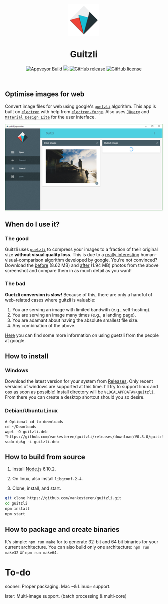 <p align="center">
  <img src="https://raw.githubusercontent.com/vankesteren/guitzli/master/build/icon.png" width="20%"></img>
  <h1 align="center">Guitzli</h1>
  <p align="center">
    <a href="https://ci.appveyor.com/project/vankesteren/guitzli"><img src="https://ci.appveyor.com/api/projects/status/24xoj95ytbf4kn0g?svg=true" alt="Appveyor Build"></a>
    <a href="https://travis-ci.org/vankesteren/guitzli"><img src="https://api.travis-ci.org/vankesteren/guitzli.svg?branch=master"></a>
    <a href="https://github.com/vankesteren/guitzli/releases"><img src="https://img.shields.io/github/release/vankesteren/guitzli.svg" alt="GitHub release"></a>
    <a href="https://raw.githubusercontent.com/vankesteren/blog/master/LICENSE"><img src="https://img.shields.io/badge/license-MIT-orange.svg" alt="GitHub license"></a>
  </p>
</p>
<br/>

## Optimise images for web
Convert image files for web using google's [`guetzli`](https://github.com/google/guetzli) algorithm. This app is built on [`electron`](https://electron.atom.io/) with help from [`electron-forge`](https://beta.electronforge.io/). Also uses [`JQuery`](https://jquery.com/) and [`Material Design Lite`](http://getmdl.io) for the user interface.

![screenshot](https://raw.githubusercontent.com/vankesteren/guitzli/master/screenshot.png)

## When do I use it?
### The good
Guitzli uses [`guetzli`](https://github.com/google/guetzli) to compress your images to a fraction of their original size __without visual quality loss__. This is due to a [really interesting](https://arxiv.org/abs/1703.04421) human-visual-comparison algorithm developed by google. You're not convinced? Download the [before](https://raw.githubusercontent.com/vankesteren/guitzli/master/before.jpg) (8.62 MB) and [after](https://raw.githubusercontent.com/vankesteren/guitzli/master/after.jpg) (1.94 MB) photos from the above screenshot and compare them in as much detail as you want!

### The bad
__Guetzli conversion is slow!__ Because of this, there are only a handful of web-related cases where guitzli is valuable:
1. You are serving an image with limited bandwith (e.g., self-hosting).
2. You are serving an image many times (e.g., a landing page).
3. You are adamant about having the absolute smallest file size.
4. Any combination of the above.

[Here](https://github.com/google/guetzli#using) you can find some more information on using guetzli from the people at google.

## How to install

### Windows
Download the latest version for your system from [Releases](https://github.com/vankesteren/guitzli/releases). Only recent versions of windows are supported at this time. I'll try to support linux and osx as soon as possible!
Install directory will be `%LOCALAPPDATA%\guitzli`. From there you can create a desktop shortcut should you so desire.

### Debian/Ubuntu Linux
```shell
# Optional cd to downloads
cd ~/Downloads
wget -O guitzli.deb "https://github.com/vankesteren/guitzli/releases/download/V0.3.0/guitzli_linux_64.deb"
sudo dpkg -i guitzli.deb
```

## How to build from source

1. Install [Node.js](https://nodejs.org/en/download/) 6.10.2.

2. On linux, also install `libgconf-2-4`.

3. Clone, install, and start.
```bash
git clone https://github.com/vankesteren/guitzli.git
cd guitzli
npm install
npm start
```


## How to package and create binaries

It's simple: `npm run make` for to generate 32-bit and 64 bit binaries for your current architecture. You can also build only one architecture: `npm run make32` or `npm run make64`.


# To-do

sooner: Proper packaging. Mac ~& Linux~ support.

later: Multi-image support. (batch processing & multi-core)
